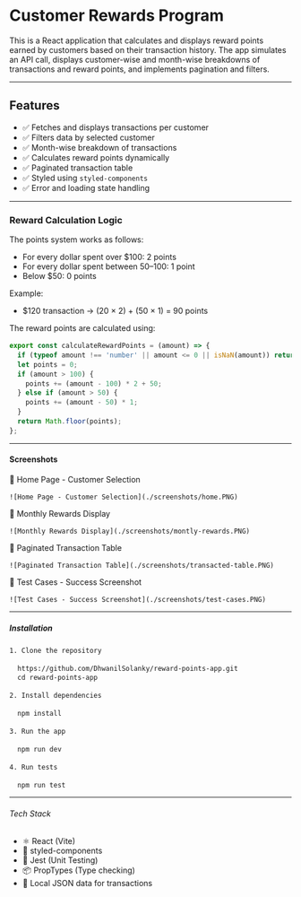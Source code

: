 # Customer Rewards Program

This is a React application that calculates and displays reward points earned by customers based on their transaction history. The app simulates an API call, displays customer-wise and month-wise breakdowns of transactions and reward points, and implements pagination and filters.

---

## Features

- ✅ Fetches and displays transactions per customer
- ✅ Filters data by selected customer
- ✅ Month-wise breakdown of transactions
- ✅ Calculates reward points dynamically
- ✅ Paginated transaction table
- ✅ Styled using `styled-components`
- ✅ Error and loading state handling

---

###  Reward Calculation Logic

The points system works as follows:

- For every dollar spent over $100: 2 points
- For every dollar spent between $50–$100: 1 point
- Below $50: 0 points

Example:  
- $120 transaction → (20 × 2) + (50 × 1) = 90 points

The reward points are calculated using:

```js
export const calculateRewardPoints = (amount) => {
  if (typeof amount !== 'number' || amount <= 0 || isNaN(amount)) return 0;
  let points = 0;
  if (amount > 100) {
    points += (amount - 100) * 2 + 50;
  } else if (amount > 50) {
    points += (amount - 50) * 1;
  }
  return Math.floor(points);
};

```
---

####  Screenshots

📌 Home Page - Customer Selection

    ![Home Page - Customer Selection](./screenshots/home.PNG)

📌 Monthly Rewards Display

    ![Monthly Rewards Display](./screenshots/montly-rewards.PNG)

📌 Paginated Transaction Table

    ![Paginated Transaction Table](./screenshots/transacted-table.PNG)

📌 Test Cases - Success Screenshot

    ![Test Cases - Success Screenshot](./screenshots/test-cases.PNG)

---

#####  Installation

    1. Clone the repository
      
      https://github.com/DhwanilSolanky/reward-points-app.git
      cd reward-points-app

    2. Install dependencies

      npm install

    3. Run the app

      npm run dev

    4. Run tests

      npm run test

---

###### Tech Stack

- ⚛️ React (Vite)
- 💅 styled-components
- 🧪 Jest (Unit Testing)
- 📦 PropTypes (Type checking)
- 📁 Local JSON data for transactions
